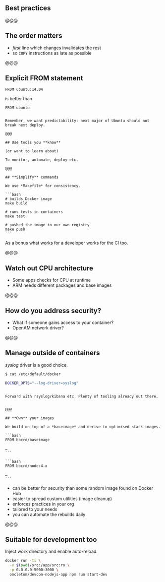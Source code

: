 <!-- .slide: data-state="contrasted" -->

## **Best** practices

@@@

## The **order** matters

- *first* line which changes invalidates the rest
- so `COPY` instructions as late as possible

@@@

## **Explicit** FROM statement

```
FROM ubuntu:14.04
```

is better than

```
FROM ubuntu
```

~~~~

Remember, we want predictability: next major of Ubuntu should not break next deploy.

@@@

## Use tools you **know**

(or want to learn about)

To monitor, automate, deploy etc.

@@@

## **Simplify** commands

We use *Makefile* for consistency.

```bash
# builds Docker image
make build

# runs tests in containers
make test

# pushed the image to our own registry
make push
```

~~~~

As a bonus what works for a developer works for the CI too.

@@@

## Watch out **CPU architecture**

- Some apps checks for CPU at runtime
- ARM needs different packages and base images

@@@

## How do you address **security**?

- What if someone gains access to your container?
- OpenAM network driver?

@@@

## Manage **outside** of containers

*syslog* driver is a good choice.

```bash
$ cat /etc/default/docker

DOCKER_OPTS="--log-driver=syslog"
```

~~~~

Forward with rsyslog/kibana etc. Plenty of tooling already out there.


@@@

## **Own** your images

We build on top of a *baseimage* and derive to optimised stack images.

```bash
FROM bbcrd/baseimage

…
```

```bash
FROM bbcrd/node:4.x

…
```

~~~~

- can be better for security than some random image found on Docker Hub
- easier to spread custom utilities (image cleanup)
- enforces practices in your org
- tailored to your needs
- you can automate the rebuilds daily

@@@

## Suitable for **development** too

Inject work directory and enable auto-reload.

```bash
docker run -ti \
  -v $(pwd)/src:/app/src:ro \
  -p 0.0.0.0:5000:3000 \
  oncletom/devcon-nodejs-app npm run start-dev
```
